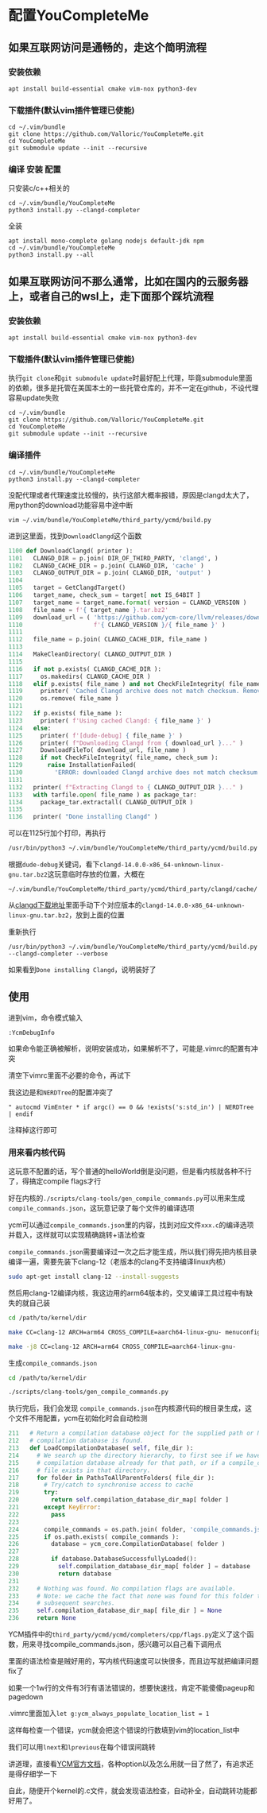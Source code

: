 # 配置YouCompleteMe
## 如果互联网访问是通畅的，走这个简明流程
### 安装依赖
```
apt install build-essential cmake vim-nox python3-dev
```
### 下载插件(默认vim插件管理已使能)
```
cd ~/.vim/bundle
git clone https://github.com/Valloric/YouCompleteMe.git
cd YouCompleteMe
git submodule update --init --recursive
```
### 编译 安装 配置

只安装c/c++相关的
```
cd ~/.vim/bundle/YouCompleteMe
python3 install.py --clangd-completer
```
全装
```
apt install mono-complete golang nodejs default-jdk npm
cd ~/.vim/bundle/YouCompleteMe
python3 install.py --all
```
## 如果互联网访问不那么通常，比如在国内的云服务器上，或者自己的wsl上，走下面那个踩坑流程
### 安装依赖
```
apt install build-essential cmake vim-nox python3-dev
```
### 下载插件(默认vim插件管理已使能)
执行`git clone`和`git submodule update`时最好配上代理，毕竟submodule里面的依赖，很多是托管在美国本土的一些托管仓库的，并不一定在github，不设代理容易update失败
```
cd ~/.vim/bundle
git clone https://github.com/Valloric/YouCompleteMe.git
cd YouCompleteMe
git submodule update --init --recursive
```
### 编译插件
```
cd ~/.vim/bundle/YouCompleteMe
python3 install.py --clangd-completer
```
没配代理或者代理速度比较慢的，执行这部大概率报错，原因是clangd太大了，用python的download功能容易中途中断
```
vim ~/.vim/bundle/YouCompleteMe/third_party/ycmd/build.py
```
进到这里面，找到`DownloadClangd`这个函数
```python
1100 def DownloadClangd( printer ):
1101   CLANGD_DIR = p.join( DIR_OF_THIRD_PARTY, 'clangd', )
1102   CLANGD_CACHE_DIR = p.join( CLANGD_DIR, 'cache' )
1103   CLANGD_OUTPUT_DIR = p.join( CLANGD_DIR, 'output' )
1104
1105   target = GetClangdTarget()
1106   target_name, check_sum = target[ not IS_64BIT ]
1107   target_name = target_name.format( version = CLANGD_VERSION )
1108   file_name = f'{ target_name }.tar.bz2'
1109   download_url = ( 'https://github.com/ycm-core/llvm/releases/download/'
1110                    f'{ CLANGD_VERSION }/{ file_name }' )
1111
1112   file_name = p.join( CLANGD_CACHE_DIR, file_name )
1113
1114   MakeCleanDirectory( CLANGD_OUTPUT_DIR )
1115
1116   if not p.exists( CLANGD_CACHE_DIR ):
1117     os.makedirs( CLANGD_CACHE_DIR )
1118   elif p.exists( file_name ) and not CheckFileIntegrity( file_name, check_sum ):
1119     printer( 'Cached Clangd archive does not match checksum. Removing...' )
1120     os.remove( file_name )
1121
1122   if p.exists( file_name ):
1123     printer( f'Using cached Clangd: { file_name }' )
1124   else:
1125     printer( f'[dude-debug] { file_name }' )
1126     printer( f"Downloading Clangd from { download_url }..." )
1127     DownloadFileTo( download_url, file_name )
1128     if not CheckFileIntegrity( file_name, check_sum ):
1129       raise InstallationFailed(
1130         'ERROR: downloaded Clangd archive does not match checksum.' )
1131
1132   printer( f"Extracting Clangd to { CLANGD_OUTPUT_DIR }..." )
1133   with tarfile.open( file_name ) as package_tar:
1134     package_tar.extractall( CLANGD_OUTPUT_DIR )
1135
1136   printer( "Done installing Clangd" )
```
可以在1125行加个打印，再执行
```sh
/usr/bin/python3 ~/.vim/bundle/YouCompleteMe/third_party/ycmd/build.py --clangd-completer --verbose
```
根据`dude-debug`关键词，看下`clangd-14.0.0-x86_64-unknown-linux-gnu.tar.bz2`这玩意临时存放的位置，大概在
```
~/.vim/bundle/YouCompleteMe/third_party/ycmd/third_party/clangd/cache/
```

从[clangd下载地址](https://github.com/ycm-core/llvm/releases)里面手动下个对应版本的`clangd-14.0.0-x86_64-unknown-linux-gnu.tar.bz2`，放到上面的位置

重新执行
```
/usr/bin/python3 ~/.vim/bundle/YouCompleteMe/third_party/ycmd/build.py --clangd-completer --verbose
```
如果看到`Done installing Clangd`，说明装好了

## 使用
进到vim，命令模式输入
```
:YcmDebugInfo
```
如果命令能正确被解析，说明安装成功，如果解析不了，可能是.vimrc的配置有冲突

清空下vimrc里面不必要的命令，再试下

我这边是和`NERDTree`的配置冲突了
```
" autocmd VimEnter * if argc() == 0 && !exists('s:std_in') | NERDTree | endif
```
注释掉这行即可

### 用来看内核代码
这玩意不配置的话，写个普通的helloWorld倒是没问题，但是看内核就各种不行了，得搞定compile flags才行

好在内核的`./scripts/clang-tools/gen_compile_commands.py`可以用来生成`compile_commands.json`，这玩意记录了每个文件的编译选项

ycm可以通过`compile_commands.json`里的内容，找到对应文件`xxx.c`的编译选项并载入，这样就可以实现精确跳转+语法检查

`compile_commands.json`需要编译过一次之后才能生成，所以我们得先把内核目录编译一遍，需要先装下clang-12（老版本的clang不支持编译linux内核）

```sh
sudo apt-get install clang-12 --install-suggests
```

然后用clang-12编译内核，我这边用的arm64版本的，交叉编译工具过程中有缺失的就自己装
```sh
cd /path/to/kernel/dir

make CC=clang-12 ARCH=arm64 CROSS_COMPILE=aarch64-linux-gnu- menuconfig

make -j8 CC=clang-12 ARCH=arm64 CROSS_COMPILE=aarch64-linux-gnu-
```

生成`compile_commands.json`

```sh
cd /path/to/kernel/dir

./scripts/clang-tools/gen_compile_commands.py
```

执行完后，我们会发现
`compile_commands.json`在内核源代码的根目录生成，这个文件不用配置，ycm在初始化时会自动检测

```py
211   # Return a compilation database object for the supplied path or None if no
212   # compilation database is found.
213   def LoadCompilationDatabase( self, file_dir ):
214     # We search up the directory hierarchy, to first see if we have a
215     # compilation database already for that path, or if a compile_commands.json
216     # file exists in that directory.
217     for folder in PathsToAllParentFolders( file_dir ):
218       # Try/catch to synchronise access to cache
219       try:
220         return self.compilation_database_dir_map[ folder ]
221       except KeyError:
222         pass
223
224       compile_commands = os.path.join( folder, 'compile_commands.json' )
225       if os.path.exists( compile_commands ):
226         database = ycm_core.CompilationDatabase( folder )
227
228         if database.DatabaseSuccessfullyLoaded():
229           self.compilation_database_dir_map[ folder ] = database
230           return database
231
232     # Nothing was found. No compilation flags are available.
233     # Note: we cache the fact that none was found for this folder to speed up
234     # subsequent searches.
235     self.compilation_database_dir_map[ file_dir ] = None
236     return None
```
YCM插件中的`third_party/ycmd/ycmd/completers/cpp/flags.py`定义了这个函数，用来寻找compile_commands.json，感兴趣可以自己看下调用点

里面的语法检查是贼好用的，写内核代码速度可以快很多，而且边写就把编译问题fix了

如果一个1w行的文件有3行有语法错误的，想要快速找，肯定不能傻傻pageup和pagedown

.vimrc里面加入`let g:ycm_always_populate_location_list = 1`

这样每检查一个错误，ycm就会把这个错误的行数填到vim的location_list中

我们可以用`lnext`和`lprevious`在每个错误间跳转

讲道理，直接看[YCM官方文档](https://github.com/ycm-core/YouCompleteMe#quick-feature-summary)，各种option以及怎么用就一目了然了，有追求还是得仔细学一下

自此，随便开个kernel的.c文件，就会发现语法检查，自动补全，自动跳转功能都好用了。
